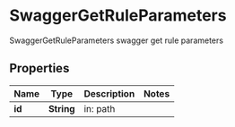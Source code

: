 

# SwaggerGetRuleParameters

SwaggerGetRuleParameters swagger get rule parameters
## Properties

Name | Type | Description | Notes
------------ | ------------- | ------------- | -------------
**id** | **String** | in: path | 



